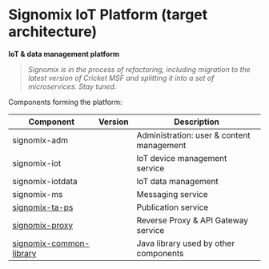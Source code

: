 # Signomix IoT Platform (target architecture)

**IoT & data management platform**

>*Signomix is in the process of refactoring, including migration to the latest version of Cricket MSF and splitting it into a set of microservices. Stay tuned.*

Components forming the platform:

|Component|Version|Description|
|---|---|---|
|signomix-adm||Administration: user & content management|
|signomix-iot||IoT device management service|
|signomix-iotdata||IoT data management|
|signomix-ms||Messaging service|
|[signomix-ta-ps](https://github.com/gskorupa/signomix-ta-ps)||Publication service|
|[signomix-proxy](https://github.com/gskorupa/signomix-proxy)||Reverse Proxy & API Gateway service|
|[signomix-common-library](https://github.com/gskorupa/signomix-common-library)||Java library used by other components|
